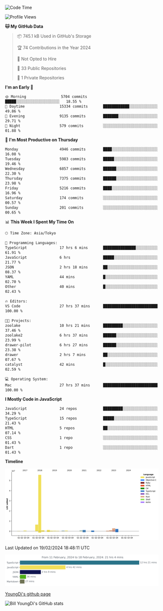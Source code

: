 <!--START_SECTION:waka-->
![Code Time](http://img.shields.io/badge/Code%20Time-399%20hrs%2048%20mins-blue)

![Profile Views](http://img.shields.io/badge/Profile%20Views-0-blue)

**🐱 My GitHub Data** 

> 📦 745.1 kB Used in GitHub's Storage 
 > 
> 🏆 74 Contributions in the Year 2024
 > 
> 🚫 Not Opted to Hire
 > 
> 📜 33 Public Repositories 
 > 
> 🔑 1 Private Repositories 
 > 
**I'm an Early 🐤** 

```text
🌞 Morning                5704 commits        █████░░░░░░░░░░░░░░░░░░░░   18.55 % 
🌆 Daytime                15334 commits       ████████████░░░░░░░░░░░░░   49.86 % 
🌃 Evening                9135 commits        ███████░░░░░░░░░░░░░░░░░░   29.71 % 
🌙 Night                  579 commits         ░░░░░░░░░░░░░░░░░░░░░░░░░   01.88 % 
```
📅 **I'm Most Productive on Thursday** 

```text
Monday                   4946 commits        ████░░░░░░░░░░░░░░░░░░░░░   16.08 % 
Tuesday                  5983 commits        █████░░░░░░░░░░░░░░░░░░░░   19.46 % 
Wednesday                6857 commits        ██████░░░░░░░░░░░░░░░░░░░   22.30 % 
Thursday                 7375 commits        ██████░░░░░░░░░░░░░░░░░░░   23.98 % 
Friday                   5216 commits        ████░░░░░░░░░░░░░░░░░░░░░   16.96 % 
Saturday                 174 commits         ░░░░░░░░░░░░░░░░░░░░░░░░░   00.57 % 
Sunday                   201 commits         ░░░░░░░░░░░░░░░░░░░░░░░░░   00.65 % 
```


📊 **This Week I Spent My Time On** 

```text
🕑︎ Time Zone: Asia/Tokyo

💬 Programming Languages: 
TypeScript               17 hrs 6 mins       ███████████████░░░░░░░░░░   61.91 % 
JavaScript               6 hrs               █████░░░░░░░░░░░░░░░░░░░░   21.77 % 
JSON                     2 hrs 18 mins       ██░░░░░░░░░░░░░░░░░░░░░░░   08.37 % 
YAML                     44 mins             █░░░░░░░░░░░░░░░░░░░░░░░░   02.70 % 
Other                    40 mins             █░░░░░░░░░░░░░░░░░░░░░░░░   02.43 % 

🔥 Editors: 
VS Code                  27 hrs 37 mins      █████████████████████████   100.00 % 

🐱‍💻 Projects: 
zoolake                  10 hrs 21 mins      █████████░░░░░░░░░░░░░░░░   37.46 % 
zoolake2                 6 hrs 37 mins       ██████░░░░░░░░░░░░░░░░░░░   23.99 % 
drawer-pilot             6 hrs 27 mins       ██████░░░░░░░░░░░░░░░░░░░   23.38 % 
drawer                   2 hrs 7 mins        ██░░░░░░░░░░░░░░░░░░░░░░░   07.67 % 
catalyst                 42 mins             █░░░░░░░░░░░░░░░░░░░░░░░░   02.59 % 

💻 Operating System: 
Mac                      27 hrs 37 mins      █████████████████████████   100.00 % 
```

**I Mostly Code in JavaScript** 

```text
JavaScript               24 repos            █████████░░░░░░░░░░░░░░░░   34.29 % 
TypeScript               15 repos            █████░░░░░░░░░░░░░░░░░░░░   21.43 % 
HTML                     5 repos             ██░░░░░░░░░░░░░░░░░░░░░░░   07.14 % 
CSS                      1 repo              ░░░░░░░░░░░░░░░░░░░░░░░░░   01.43 % 
Dart                     1 repo              ░░░░░░░░░░░░░░░░░░░░░░░░░   01.43 % 
```



**Timeline**

![Lines of Code chart](https://raw.githubusercontent.com/Youngdi/Youngdi/master/assets/bar_graph.png)


 Last Updated on 19/02/2024 18:48:11 UTC
<!--END_SECTION:waka-->

![wakatime](./images/stat.svg)

[YoungDi's github page](https://youngdi.github.io)

![Bill YoungDi's GitHub stats](https://github-readme-stats.vercel.app/api?username=youngdi&count_private=true&show_icons=true)
